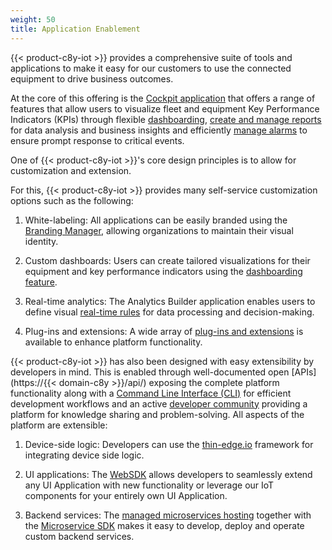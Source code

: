 ```yaml
---
weight: 50
title: Application Enablement
---
```


{{< product-c8y-iot >}} provides a comprehensive suite of tools and applications to make it easy for our customers to use the connected equipment to drive business outcomes.

At the core of this offering is the [Cockpit application](/cockpit/cockpit-introduction/) that offers a range of features that allow users to visualize fleet and equipment Key Performance Indicators (KPIs) through flexible [dashboarding](/cockpit/working-with-dashboards/), [create and manage reports](/cockpit/working-with-reports/) for data analysis and business insights and efficiently [manage alarms](/cockpit/alarms/) to ensure prompt response to critical events.

One of {{< product-c8y-iot >}}'s core design principles is to allow for customization and extension.

For this, {{< product-c8y-iot >}} provides many self-service customization options such as the following:

1. White-labeling: All applications can be easily branded using the [Branding Manager](/enterprise-tenant/customization/#branding), allowing organizations to maintain their visual identity.
    
2. Custom dashboards: Users can create tailored visualizations for their equipment and key performance indicators using the [dashboarding feature](/cockpit/working-with-dashboards/).
    
3. Real-time analytics: The Analytics Builder application enables users to define visual [real-time rules](/streaming-analytics/analytics-builder/#using-the-model-editor) for data processing and decision-making.
    
4. Plug-ins and extensions: A wide array of [plug-ins and extensions](/standard-tenant/ecosystem/#extensions) is available to enhance platform functionality.
    

{{< product-c8y-iot >}} has also been designed with easy extensibility by developers in mind. This is enabled through well-documented open [APIs](https://{{< domain-c8y >}}/api/) exposing the complete platform functionality along with a [Command Line Interface (CLI)](https://goc8ycli.netlify.app/docs/introduction/) for efficient development workflows and an active [developer community](https://tech.forums.softwareag.com/tag/Cumulocity-IoT) providing a platform for knowledge sharing and problem-solving. All aspects of the platform are extensible:

1. Device-side logic: Developers can use the [thin-edge.io](/welcome-developers/developer-topics/#:~:text=Device%20integration%20using%20thin%2Dedge.io) framework for integrating device side logic.
    
2. UI applications: The [WebSDK](/web/) allows developers to seamlessly extend any UI Application with new functionality or leverage our IoT components for your entirely own UI Application.
    
3. Backend services: The [managed microservices hosting](/standard-tenant/ecosystem/#custom-microservices) together with the [Microservice SDK](/microservice-sdk/microservice-sdk-introduction) makes it easy to develop, deploy and operate custom backend services.
